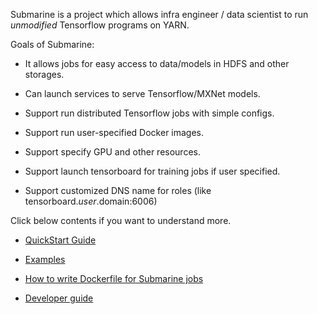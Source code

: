 <!---
  Licensed under the Apache License, Version 2.0 (the "License");
  you may not use this file except in compliance with the License.
  You may obtain a copy of the License at

   http://www.apache.org/licenses/LICENSE-2.0

  Unless required by applicable law or agreed to in writing, software
  distributed under the License is distributed on an "AS IS" BASIS,
  WITHOUT WARRANTIES OR CONDITIONS OF ANY KIND, either express or implied.
  See the License for the specific language governing permissions and
  limitations under the License. See accompanying LICENSE file.
-->

Submarine is a project which allows infra engineer / data scientist to run *unmodified* Tensorflow programs on YARN.

Goals of Submarine:

- It allows jobs for easy access to data/models in HDFS and other storages.

- Can launch services to serve Tensorflow/MXNet models.

- Support run distributed Tensorflow jobs with simple configs.

- Support run user-specified Docker images.

- Support specify GPU and other resources.

- Support launch tensorboard for training jobs if user specified.

- Support customized DNS name for roles (like tensorboard.$user.$domain:6006)


Click below contents if you want to understand more.

- [QuickStart Guide](QuickStart.html)

- [Examples](Examples.html)

- [How to write Dockerfile for Submarine jobs](WriteDockerfile.html)

- [Developer guide](DeveloperGuide.html)
